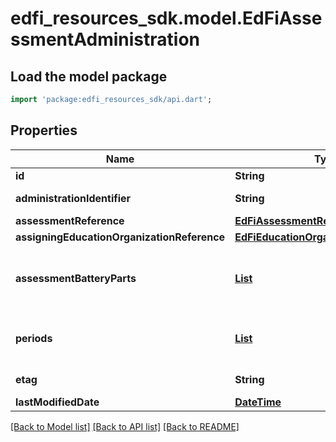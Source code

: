 # edfi_resources_sdk.model.EdFiAssessmentAdministration

## Load the model package
```dart
import 'package:edfi_resources_sdk/api.dart';
```

## Properties
Name | Type | Description | Notes
------------ | ------------- | ------------- | -------------
**id** | **String** |  | [optional] 
**administrationIdentifier** | **String** | The title or name of the assessment in the context of its administration. | 
**assessmentReference** | [**EdFiAssessmentReference**](EdFiAssessmentReference.md) |  | 
**assigningEducationOrganizationReference** | [**EdFiEducationOrganizationReference**](EdFiEducationOrganizationReference.md) |  | 
**assessmentBatteryParts** | [**List<EdFiAssessmentAdministrationAssessmentBatteryPart>**](EdFiAssessmentAdministrationAssessmentBatteryPart.md) | An unordered collection of assessmentAdministrationAssessmentBatteryParts. A reference to the parts of the assessment battery that are offered in this administration of the assessment. | [optional] [default to const []]
**periods** | [**List<EdFiAssessmentAdministrationPeriod>**](EdFiAssessmentAdministrationPeriod.md) | An unordered collection of assessmentAdministrationPeriods. The anticipated dates for the assessment or administration window. | [optional] [default to const []]
**etag** | **String** | A unique system-generated value that identifies the version of the resource. | [optional] 
**lastModifiedDate** | [**DateTime**](DateTime.md) | The date and time the resource was last modified. | [optional] 

[[Back to Model list]](../README.md#documentation-for-models) [[Back to API list]](../README.md#documentation-for-api-endpoints) [[Back to README]](../README.md)


